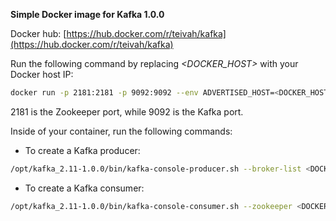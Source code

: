 **Simple Docker image for Kafka 1.0.0**

Docker hub: [https://hub.docker.com/r/teivah/kafka](https://hub.docker.com/r/teivah/kafka) 

Run the following command by replacing _<DOCKER_HOST>_ with your Docker host IP:
```bash
docker run -p 2181:2181 -p 9092:9092 --env ADVERTISED_HOST=<DOCKER_HOST> --env ADVERTISED_PORT=9092 spotify/kafka
```

2181 is the Zookeeper port, while 9092 is the Kafka port.

Inside of your container, run the following commands:

* To create a Kafka producer:

```bash
/opt/kafka_2.11-1.0.0/bin/kafka-console-producer.sh --broker-list <DOCKER_HOST>:9092 --topic test
```

* To create a Kafka consumer:

```bash
/opt/kafka_2.11-1.0.0/bin/kafka-console-consumer.sh --zookeeper <DOCKER_HOST>:9092 --topic test
```